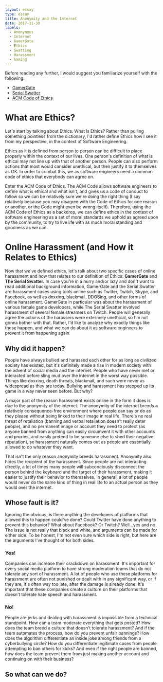 ```yaml
---
layout: essay
type: essay
title: Anonymity and the Internet
date: 2017-11-30
labels:
  - Anonymous
  - Internet
  - GamerGate
  - Ethics
  - Swatting
  - Harassment
  - Gaming
---
```


Before reading any further, I would suggest you familiarize yourself with the following:
- [GamerGate](https://en.wikipedia.org/wiki/Gamergate_controversy)
- [Serial Swatter](http://www.nytimes.com/2015/11/29/magazine/the-serial-swatter.html)
- [ACM Code of Ethics](https://www.acm.org/about-acm/acm-code-of-ethics-and-professional-conduct)

# What are Ethics?

Let's start by talking about Ethics. What is Ethics? Rather than pulling something pointless from the dictionary, I'd rather define Ethics how I see it from my perspective, in the context of Software Engineering.

Ethics as it is defined from person to person can be difficult to place properly within the context of our lives. One person's definition of what is ethical may not line up with that of another person. People can also perform actions that most would consider unethical, but then justify it to themselves as OK. In order to combat this, we as software engineers need a common code of ethics that everybody can agree on.

Enter the ACM Code of Ethics. The ACM Code allows software engineers to define what is ethical and what isn't, and gives us a code of conduct to follow so we can be relatively sure we're doing the right thing (I say relatively because you may disagree with the Code of Ethics for one reason or another, or the Code might even be wrong itself). Therefore, using the ACM Code of Ethics as a backdrop, we can define ethics in the context of software engineering as a set of moral standards we uphold as agreed upon by the community, to try to live life with as much moral standing and goodness as we can.

# Online Harassment (and How it Relates to Ethics)

Now that we've defined ethics, let's talk about two specific cases of online harassment and how that relates to our definition of Ethics: **GamerGate** and **The Serial Swatter.** In case you're in a hurry and/or lazy and don't want to read additional background information, GamerGate and the Serial Swatter are harassment cases using tools online such as Twitter, Twitch, Skype, and Facebook, as well as doxxing, blackmail, DDOSing, and other forms of online harassment. GamerGate in particular was about the harassment of various female game developers, while The Serial Swatter involved harassment of several female streamers on Twitch. People will generally agree the actions of the harassers were extermely unethical, so I'm not gonna bother with that. Rather, I'd like to analyze why exactly things like these happen, and what we can do about it as software engineers to prevent it from happening again.

## Why did it happen?

People have always bullied and harassed each other for as long as civilized society has existed, but it's definitely made a rise in modern society with the advent of social media and the internet. People who have never met or interacted before sling mud over the internet in the worst way possible. Things like doxxing, death threats, blackmail, and such were never as widespread as they are today. Bullying and harassment has stepped up its game in a way never seen before. But why?

A major part of the reason harassment exists online in the form it does is due to the anonymity of the internet. The anonymity of the internet breeds a relatively consequence-free environment where people can say or do as they please without being linked to their image in real life. There's no real threat of retaliation (banning and verbal retaliation doesn't really deter people), and no permanent image or account they need to protect (as anyone banned from anything can easily circumvent it with other accounts and proxies, and easily pretend to be someone else to shed their negative reputation), so harassment naturally comes out as people are essentially allowed to do whatever they want.

That isn't the only reason anonymity breeds harassment. Anonymity also hides the recipient of the harassment. Since people are not interacting directly, a lot of times many people will subconciously disconnect the person behind the keyboard and the target of their harassment, making it easier to justify their behavior to themselves. In general, a lot of people would never do the same kind of thing in real life to an actual person as they would over the internet.

## Whose fault is it?

Ignoring the obvious, is there anything the developers of platforms that allowed this to happen could've done? Could Twitter have done anything to prevent this behavior? What about Facebook? Or Twitch? Well...yes and no. The issue is not really that black and white, and arguments can be made for either side. To be honest, I'm not even sure which side is right, but here are the arguments I've thought of for both sides.

### Yes!

Companies can increase their crackdown on harassment. It's important for every social media platform to have strong moderation teams that do not tolerate any sort of harassment. A lot of people who use these platforms for harassment are often not punished or dealt with in any significant way, or if they are, it's often way too late, after the damage is already done. It's important that these companies create a culture on their platforms that doesn't tolerate hate speech and harassment.

### No!

People are jerks and dealing with harassment is impossible from a technical standpoint. How can a team moderate everything that gets posted? How does the team breed a culture that doesn't tolerate harassment? And if the team automates the process, how do you prevent unfair bannings? How does the algorithm differentiate an inside joke among friends from a cyberbullying circle? How do you differentiate legitimate cases from people attempting to ban others for kicks? And even if the right people are banned, how does the team prevent them from just making another account and continuing on with their business?

## So what can we do?




